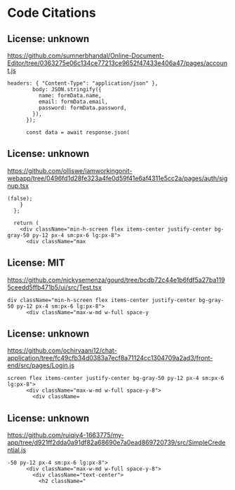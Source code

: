 # Code Citations

## License: unknown

https://github.com/sumnerbhandal/Online-Document-Editor/tree/0363275e06c134ce77213ce9652f47433e406a47/pages/account.js

```
headers: { "Content-Type": "application/json" },
        body: JSON.stringify({
          name: formData.name,
          email: formData.email,
          password: formData.password,
        }),
      });

      const data = await response.json(
```

## License: unknown

https://github.com/olliswe/iamworkingonit-webapp/tree/0496fd1d28fe323a4fe0d59f41e6af4311e5cc2a/pages/auth/signup.tsx

```
(false);
    }
  };

  return (
    <div className="min-h-screen flex items-center justify-center bg-gray-50 py-12 px-4 sm:px-6 lg:px-8">
      <div className="max
```

## License: MIT

https://github.com/nickysemenza/gourd/tree/bcdb72c44e1b6fdf5a27ba1195ceedd5ffb471b5/ui/src/Test.tsx

```
div className="min-h-screen flex items-center justify-center bg-gray-50 py-12 px-4 sm:px-6 lg:px-8">
      <div className="max-w-md w-full space-y
```

## License: unknown

https://github.com/ochirvaani12/chat-application/tree/fc49cfb34d0383a7ecf8a71124cc1304709a2ad3/front-end/src/pages/Login.js

```
screen flex items-center justify-center bg-gray-50 py-12 px-4 sm:px-6 lg:px-8">
      <div className="max-w-md w-full space-y-8">
        <div className=
```

## License: unknown

https://github.com/ruiqiy4-1663775/my-app/tree/d921ff2dda0a91df82a68690e7a0ead869720739/src/SimpleCredential.js

```
-50 py-12 px-4 sm:px-6 lg:px-8">
      <div className="max-w-md w-full space-y-8">
        <div className="text-center">
          <h2 className="
```
